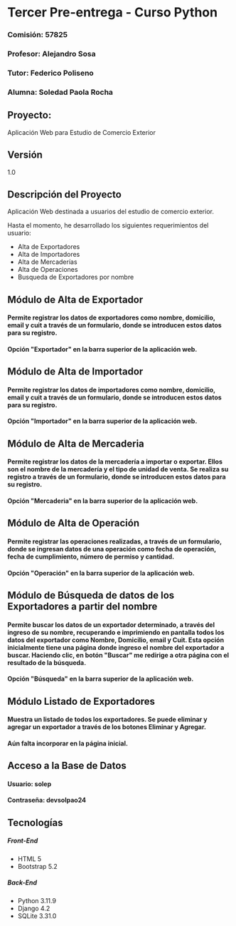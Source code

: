 # Tercer Pre-entrega - Curso Python
### Comisión: 57825
### Profesor: Alejandro Sosa
### Tutor: Federico Poliseno
### Alumna: Soledad Paola Rocha
## Proyecto:
Aplicación Web para Estudio de Comercio Exterior

## Versión
1.0

## Descripción del Proyecto
Aplicación Web destinada a usuarios del estudio de comercio exterior.

Hasta el momento, he desarrollado los siguientes requerimientos del usuario:
- Alta de Exportadores
- Alta de Importadores
- Alta de Mercaderías 
- Alta de Operaciones
- Busqueda de Exportadores por nombre

## Módulo de Alta de Exportador
#### Permite registrar los datos de exportadores como nombre, domicilio, email y cuit a través de un formulario, donde se introducen estos datos para su registro. 
#### Opción "Exportador" en la barra superior de la aplicación web.


## Módulo de Alta de Importador
#### Permite registrar los datos de importadores como nombre, domicilio, email y cuit a través de un formulario, donde se introducen estos datos para su registro.
#### Opción "Importador" en la barra superior de la aplicación web.

## Módulo de Alta de Mercaderia
#### Permite registrar los datos de la mercadería a importar o exportar. Ellos son el nombre de la mercadería y el tipo de unidad de venta. Se realiza su registro a través de un formulario, donde se introducen estos datos para su registro.
#### Opción "Mercaderia" en la barra superior de la aplicación web.

## Módulo de Alta de Operación
#### Permite registrar las operaciones realizadas, a través de un formulario, donde se ingresan datos de una operación como fecha de operación, fecha de cumplimiento, número de permiso y cantidad. 
#### Opción "Operación" en la barra superior de la aplicación web.

## Módulo de Búsqueda de datos de los Exportadores a partir del nombre
#### Permite buscar los datos de un exportador determinado, a través del ingreso de su nombre, recuperando e imprimiendo en pantalla todos los datos del exportador como Nombre, Domicilio, email y Cuit. Esta opción inicialmente tiene una página donde ingreso el nombre del exportador a buscar. Haciendo clic, en botón "Buscar" me redirige a otra página con el resultado de la búsqueda. 
#### Opción "Búsqueda" en la barra superior de la aplicación web.

## Módulo Listado de Exportadores 
#### Muestra un listado de todos los exportadores. Se puede eliminar y agregar un exportador a través de los botones Eliminar y Agregar.
#### Aún falta incorporar en la página inicial.

## Acceso a la Base de Datos
#### Usuario: solep 
#### Contraseña: devsolpao24

## Tecnologías

##### Front-End
- HTML 5
- Bootstrap 5.2

##### Back-End
- Python 3.11.9
- Django 4.2
- SQLite 3.31.0

